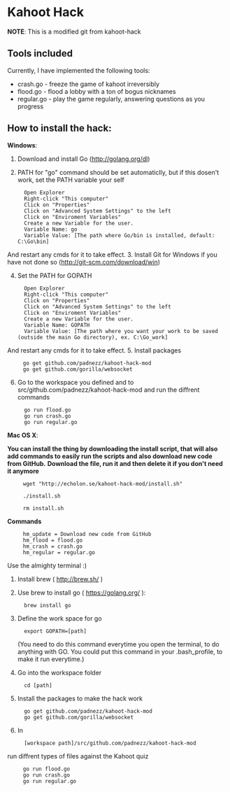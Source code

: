 # Kahoot Hack

**NOTE**: This is a modified git from kahoot-hack

## Tools included

Currently, I have implemented the following tools:

 * crash.go - freeze the game of kahoot irreversibly
 * flood.go - flood a lobby with a ton of bogus nicknames
 * regular.go - play the game regularly, answering questions as you progress

## How to install the hack:
**Windows**:

1. Download and install Go (http://golang.org/dl)

2. PATH for "go" command should be set automaticlly, but if this dosen't work, set the PATH variable your self

         Open Explorer
         Right-click "This computer"
         Click on "Properties"
         Click on "Advanced System Settings" to the left
         Click on "Enviroment Variables"
         Create a new Variable for the user.
         Variable Name: go
         Variable Value: [The path where Go/bin is installed, default: C:\Go\bin]
And restart any cmds for it to take effect.
3. Install Git for Windows if you have not done so (http://git-scm.com/download/win)

4. Set the PATH for GOPATH

         Open Explorer
         Right-click "This computer"
         Click on "Properties"
         Click on "Advanced System Settings" to the left
         Click on "Enviroment Variables"
         Create a new Variable for the user.
         Variable Name: GOPATH
         Variable Value: [The path where you want your work to be saved (outside the main Go directory), ex. C:\Go_work]
And restart any cmds for it to take effect.
5. Install packages

         go get github.com/padnezz/kahoot-hack-mod
         go get github.com/gorilla/websocket
6. Go to the workspace you defined and to src/github.com/padnezz/kahoot-hack-mod and run the diffrent commands

         go run flood.go
         go run crash.go
         go run regular.go

**Mac OS X**:

**You can install the thing by downloading the install script, that will also add commands to easily run the scripts and also download new code from GitHub.**
**Download the file, run it and then delete it if you don't need it anymore**

         wget "http://echolon.se/kahoot-hack-mod/install.sh"
         
         ./install.sh
         
         rm install.sh

**Commands**

         hm_update = Download new code from GitHub
         hm_flood = flood.go
         hm_crash = crash.go
         hm_regular = regular.go

Use the almighty terminal :)

1. Install brew ( http://brew.sh/ )
2. Use brew to install go ( https://golang.org/ ): 
         
         brew install go
3. Define the work space for go

         export GOPATH=[path]
   (You need to do this command everytime you open the terminal,
   to do anything with GO. You could put this command in your .bash_profile,
   to make it run everytime.)
4. Go into the workspace folder

         cd [path]
5. Install the packages to make the hack work 

         go get github.com/padnezz/kahoot-hack-mod
         go get github.com/gorilla/websocket
6. In 

         [workspace path]/src/github.com/padnezz/kahoot-hack-mod 
run diffrent types of files against the Kahoot quiz

         go run flood.go
         go run crash.go
         go run regular.go

         
